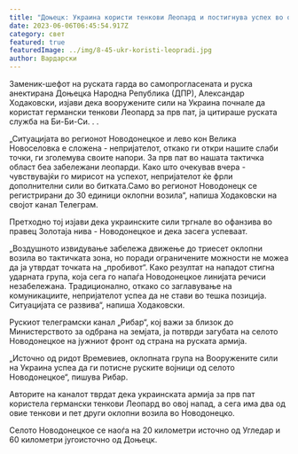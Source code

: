 ```yaml
---
title: "Доњецк: Украина користи тенкови Леопард и постигнува успех во областа"
date: 2023-06-06T06:45:54.917Z
category: свет
featured: true
featuredImage: ../img/8-45-ukr-koristi-leopradi.jpg
author: Вардарски
---
```

Заменик-шефот на руската гарда во самопрогласената и руска анектирана Доњецка Народна Република (ДПР), Александар Ходаковски, изјави дека вооружените сили на Украина почнале да користат германски тенкови Леопард за прв пат, ја цитираше руската служба на Би-Би-Си. . .

„Ситуацијата во регионот Новодонецкое и лево кон Велика Новоселовка е сложена - непријателот, откако ги откри нашите слаби точки, ги зголемува своите напори. За прв пат во нашата тактичка област беа забележани леопарди. Како што очекував вчера - чувствувајќи го мирисот на успехот, непријателот ќе фрли дополнителни сили во битката.Само во регионот Новодонецк се регистрирани до 30 единици оклопни возила“, напиша Ходаковски на својот канал Телеграм.

Претходно тој изјави дека украинските сили тргнале во офанзива во правец Золотаја нива - Новодонецкое и дека засега успеваат.

„Воздушното извидување забележа движење до триесет оклопни возила во тактичката зона, но поради ограничените можности не можеа да ја утврдат точката на „пробивот“. Како резултат на нападот стигна ударната група, која сега го напаѓа Новодонецкое линијата речиси незабележана. Традиционално, откако со заглавување на комуникациите, непријателот успеа да не стави во тешка позиција. Ситуацијата се развива“, напиша Ходаковски.

Рускиот телеграмски канал „Рибар“, кој важи за близок до Министерството за одбрана на земјата, ја потврди загубата на селото Новодонецкое на јужниот фронт од страна на руската армија.

„Источно од ридот Времевиев, оклопната група на Вооружените сили на Украина успеа да ги потисне руските војници од селото Новодонецкое“, пишува Рибар.

Авторите на каналот тврдат дека украинската армија за прв пат користела германски тенкови Леопард во овој напад, а сега има два од овие тенкови и пет други оклопни возила во Новодонецко.

Селото Новодонецкое се наоѓа на 20 километри источно од Угледар и 60 километри југоисточно од Доњецк.